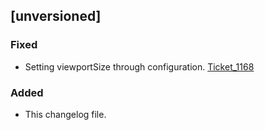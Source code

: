 ## [unversioned] 
### Fixed
- Setting viewportSize through configuration. [Ticket_1168](https://trello.com/c/yPqI3erm)
### Added
- This changelog file.
